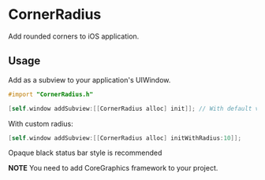 # CornerRadius

Add rounded corners to iOS application.

## Usage

Add as a subview to your application's UIWindow.

```objective-c
#import "CornerRadius.h"

[self.window addSubview:[[CornerRadius alloc] init]]; // With default value of 6
```

With custom radius:

```objective-c
[self.window addSubview:[[CornerRadius alloc] initWithRadius:10]];
```

Opaque black status bar style is recommended

**NOTE** You need to add CoreGraphics framework to your project.